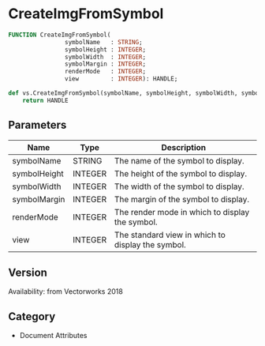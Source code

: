 # CreateImgFromSymbol

```pascal
FUNCTION CreateImgFromSymbol(
				symbolName   : STRING;
				symbolHeight : INTEGER;
				symbolWidth  : INTEGER;
				symbolMargin : INTEGER;
				renderMode   : INTEGER;
				view         : INTEGER): HANDLE;
```

```python
def vs.CreateImgFromSymbol(symbolName, symbolHeight, symbolWidth, symbolMargin, renderMode, view):
    return HANDLE
```

## Parameters
|Name|Type|Description|
|---|---|---|
|symbolName|STRING|The name of the symbol to display.|
|symbolHeight|INTEGER|The height of the symbol to display.|
|symbolWidth|INTEGER|The width of the symbol to display.|
|symbolMargin|INTEGER|The margin of the symbol to display.|
|renderMode|INTEGER|The render mode in which to display the symbol.|
|view|INTEGER|The standard view in which to display the symbol.|

## Version
Availability: from Vectorworks 2018

## Category
* Document Attributes

